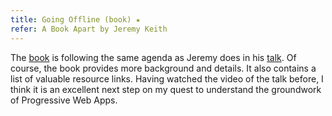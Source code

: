 ```yaml
---
title: Going Offline (book) ★
refer: A Book Apart by Jeremy Keith
---
```

The [book](https://abookapart.com/products/going-offline) is following the same agenda as Jeremy does in his [talk](/reading/going-offline-video/). Of course, the book provides more background and details. It also contains a list of valuable resource links. Having watched the video of the talk before, I think it is an excellent next step on my quest to understand the groundwork of Progressive Web Apps.
